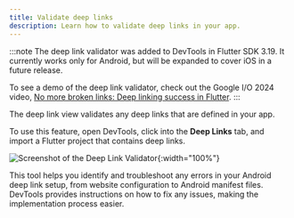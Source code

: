 ```yaml
---
title: Validate deep links
description: Learn how to validate deep links in your app.
---
```


:::note
The deep link validator was added to DevTools
in Flutter SDK 3.19. It currently works only for
Android, but will be expanded to cover iOS
in a future release.

To see a demo of the deep link validator,
check out the Google I/O 2024 video,
[No more broken links: Deep linking success in Flutter][].
:::

[No more broken links: Deep linking success in Flutter]: {{site.youtube-site}}watch?v=d7sZL6h1Elw

The deep link view validates any deep links
that are defined in your app.

To use this feature, open DevTools,
click into the **Deep Links** tab,
and import a Flutter project that contains deep links.

![Screenshot of the Deep Link Validator](/assets/images/docs/tools/devtools/deep-link-validator.png){:width="100%"}

This tool helps you identify and troubleshoot any errors
in your Android deep link setup,
from website configuration to Android manifest files.
DevTools provides instructions on how to fix any issues,
making the implementation process easier. 

